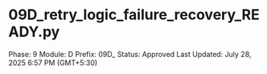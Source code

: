 # 09D_retry_logic_failure_recovery_READY.py

Phase: 9
Module: D
Prefix: 09D_
Status: Approved
Last Updated: July 28, 2025 6:57 PM (GMT+5:30)
